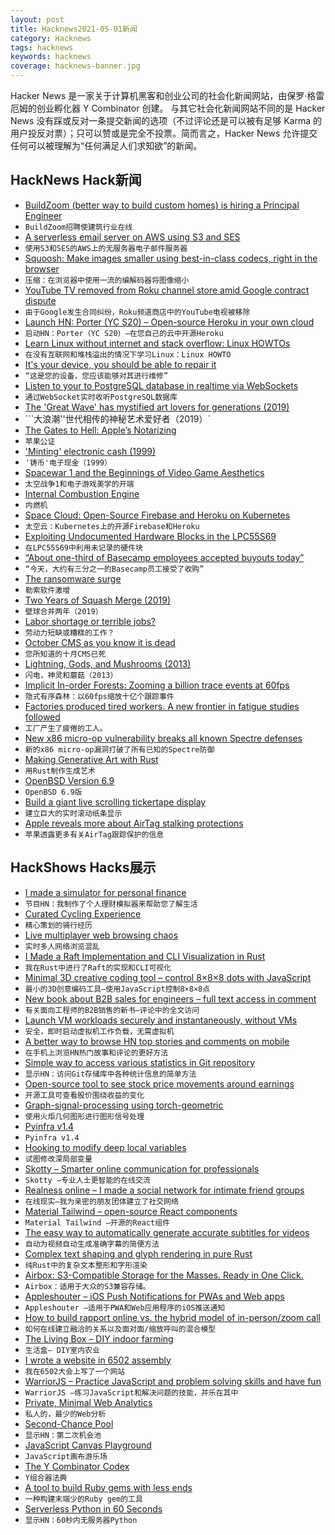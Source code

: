 ```yaml
---
layout: post
title: Hacknews2021-05-01新闻
category: Hacknews
tags: hacknews
keywords: hacknews
coverage: hacknews-banner.jpg
---
```


Hacker News 是一家关于计算机黑客和创业公司的社会化新闻网站，由保罗·格雷厄姆的创业孵化器 Y Combinator 创建。
与其它社会化新闻网站不同的是 Hacker News 没有踩或反对一条提交新闻的选项（不过评论还是可以被有足够 Karma 的用户投反对票）；只可以赞或是完全不投票。简而言之，Hacker News 允许提交任何可以被理解为“任何满足人们求知欲”的新闻。

## HackNews Hack新闻


- [BuildZoom (better way to build custom homes) is hiring a Principal Engineer](https://jobs.lever.co/buildzoom)
- `BuildZoom招聘使建筑行业在线`
- [A serverless email server on AWS using S3 and SES](https://github.com/0x4447/0x4447_product_s3_email)
- `使用S3和SES的AWS上的无服务器电子邮件服务器`
- [Squoosh: Make images smaller using best-in-class codecs, right in the browser](https://squoosh.app/)
- `压缩：在浏览器中使用一流的编解码器将图像缩小`
- [YouTube TV removed from Roku channel store amid Google contract dispute](https://www.axios.com/roku-youtube-tv-removed-google-5580ffdf-b865-428c-91ca-8ad83802fedf.html)
- `由于Google发生合同纠纷，Roku频道商店中的YouTube电视被移除`
- [Launch HN: Porter (YC S20) – Open-source Heroku in your own cloud](item?id=26993421)
- `启动HN：Porter（YC S20）–在您自己的云中开源Heroku`
- [Learn Linux without internet and stack overflow: Linux HOWTOs](https://tldp.org/docs.html#howto)
- `在没有互联网和堆栈溢出的情况下学习Linux：Linux HOWTO`
- [It's your device, you should be able to repair it](https://www.bbc.com/news/business-56799069)
- `“这是您的设备，您应该能够对其进行维修”`
- [Listen to your to PostgreSQL database in realtime via WebSockets](https://github.com/supabase/realtime)
- `通过WebSocket实时收听PostgreSQL数据库`
- [The 'Great Wave' has mystified art lovers for generations (2019)](https://edition.cnn.com/style/article/hokusai-great-wave-ukiyo-e-woodblock/index.html)
- ```大浪潮''世代相传的神秘艺术爱好者（2019）`
- [The Gates to Hell: Apple’s Notarizing](https://www.cdfinder.de/guide/blog/apple_hell.html)
- `苹果公证`
- ['Minting' electronic cash (1999)](https://spectrum.ieee.org/computing/software/minting-electronic-cash)
- `'铸币'电子现金（1999）`
- [Spacewar 1 and the Beginnings of Video Game Aesthetics](https://www.masswerk.at/nowgobang/2021/spacewar1)
- `太空战争1和电子游戏美学的开端`
- [Internal Combustion Engine](https://ciechanow.ski/internal-combustion-engine/)
- `内燃机`
- [Space Cloud: Open-Source Firebase and Heroku on Kubernetes](https://github.com/spaceuptech/space-cloud)
- `太空云：Kubernetes上的开源Firebase和Heroku`
- [Exploiting Undocumented Hardware Blocks in the LPC55S69](https://oxide.computer/blog/lpc55/)
- `在LPC55S69中利用未记录的硬件块`
- [“About one-third of Basecamp employees accepted buyouts today”](https://twitter.com/CaseyNewton/status/1388212468510380034)
- `“今天，大约有三分之一的Basecamp员工接受了收购”`
- [The ransomware surge](https://www.bbc.com/news/technology-56933733)
- `勒索软件激增`
- [Two Years of Squash Merge (2019)](https://blog.dnsimple.com/2019/01/two-years-of-squash-merge/)
- `壁球合并两年（2019）`
- [Labor shortage or terrible jobs?](https://annehelen.substack.com/p/the-capitalism-is-broken-economy)
- `劳动力短缺或糟糕的工作？`
- [October CMS as you know it is dead](https://wintercms.com/blog/post/october-cms-you-know-it-dead)
- `您所知道的十月CMS已死`
- [Lightning, Gods, and Mushrooms (2013)](https://blog.mycology.cornell.edu/2013/01/20/zap-lightning-gods-and-mushrooms/)
- `闪电，神灵和蘑菇（2013）`
- [Implicit In-order Forests: Zooming a billion trace events at 60fps](https://thume.ca/2021/03/14/iforests/)
- `隐式有序森林：以60fps缩放十亿个跟踪事件`
- [Factories produced tired workers. A new frontier in fatigue studies followed](https://www.laphamsquarterly.org/roundtable/weary-work)
- `工厂产生了疲倦的工人。`
- [New x86 micro-op vulnerability breaks all known Spectre defenses](https://www.sciencedaily.com/releases/2021/04/210430165903.htm)
- `新的x86 micro-op漏洞打破了所有已知的Spectre防御`
- [Making Generative Art with Rust](https://blog.abor.dev/p/making-generative-art-with-rust)
- `用Rust制作生成艺术`
- [OpenBSD Version 6.9](https://www.openbsd.org/69.html)
- `OpenBSD 6.9版`
- [Build a giant live scrolling tickertape display](https://wp.josh.com/2021/04/21/build-a-live-scrolling-tickertape/)
- `建立巨大的实时滚动纸条显示`
- [Apple reveals more about AirTag stalking protections](https://www.fastcompany.com/90630404/apple-airtags-could-enable-domestic-abuse-in-terrifying-ways)
- `苹果透露更多有关AirTag跟踪保护的信息`


## HackShows Hacks展示

- [ I made a simulator for personal finance](https://projectifi.io/)
- `节目HN：我制作了个人理财模拟器来帮助您了解生活`
- [ Curated Cycling Experience](https://ridevelo.com/)
- `精心策划的骑行经历`
- [ Live multiplayer web browsing chaos](https://comebrowsewithme.com:8002/login?token=token2&url=https://www.google.com)
- `实时多人网络浏览混乱`
- [ I Made a Raft Implementation and CLI Visualization in Rust](https://github.com/andreev-io/Raft)
- `我在Rust中进行了Raft的实现和CLI可视化`
- [ Minimal 3D creative coding tool – control 8×8×8 dots with JavaScript](https://doersino.github.io/tixyz/)
- `最小的3D创意编码工具–使用JavaScript控制8×8×8点`
- [ New book about B2B sales for engineers – full text access in comment](http://fastforwardbook.com)
- `有关面向工程师的B2B销售的新书–评论中的全文访问`
- [ Launch VM workloads securely and instantaneously, without VMs](item?id=26976569)
- `安全，即时启动虚拟机工作负载，无需虚拟机`
- [ A better way to browse HN top stories and comments on mobile](http://Hacker-scroller.com)
- `在手机上浏览HN热门故事和评论的更好方法`
- [ Simple way to access various statistics in Git repository](https://github.com/arzzen/git-quick-stats)
- `显示HN：访问Git存储库中各种统计信息的简单方法`
- [ Open-source tool to see stock price movements around earnings](https://benkaiser.github.io/earnings)
- `开源工具可查看股价围绕收益的变化`
- [ Graph-signal-processing using torch-geometric](https://github.com/aGIToz/Graph_Signal_Processing)
- `使用火炬几何图形进行图形信号处理`
- [ Pyinfra v1.4](https://github.com/Fizzadar/pyinfra/releases/tag/v1.4)
- `Pyinfra v1.4`
- [ Hooking to modify deep local variables](https://churchofthought.org/blog/2020/10/15/coursera-playback-speed-a-cross-browser-webextension/)
- `试图修改深局部变量`
- [ Skotty – Smarter online communication for professionals](https://skotty.io/en)
- `Skotty –专业人士更智能的在线交流`
- [ Realness online – I made a social network for intimate friend groups](https://github.com/realness-online/web)
- `在线现实–我为亲密的朋友团体建立了社交网络`
- [ Material Tailwind – open-source React components](https://material-tailwind.com/)
- `Material Tailwind –开源的React组件`
- [ The easy way to automatically generate accurate subtitles for videos](https://editr.io/beta)
- `自动为视频自动生成准确字幕的简便方法`
- [ Complex text shaping and glyph rendering in pure Rust](https://github.com/dfrg/swash)
- `纯Rust中的复杂文本整形和字形渲染`
- [ Airbox: S3-Compatible Storage for the Masses. Ready in One Click.](https://www.airbox.ai/blog/s3-compatible-storage-in-one-click/)
- `Airbox：适用于大众的S3兼容存储。`
- [ Appleshouter – iOS Push Notifications for PWAs and Web apps](https://github.com/kosmigramma/appleshouter)
- `Appleshouter –适用于PWA和Web应用程序的iOS推送通知`
- [ How to build rapport online vs. the hybrid model of in-person/zoom call](https://www.avoma.com/blog/why-building-rapport-in-remote-selling-is-difficult-ignore-these-tips-at-your-own-peril)
- `如何在线建立融洽的关系以及面对面/缩放呼叫的混合模型`
- [ The Living Box – DIY indoor farming](https://thelivingbx.medium.com/the-living-box-d2e758608750)
- `生活盒– DIY室内农业`
- [ I wrote a website in 6502 assembly](https://www.mdw.la/mdwos/)
- `我在6502大会上写了一个网站`
- [ WarriorJS – Practice JavaScript and problem solving skills and have fun](https://github.com/olistic/warriorjs)
- `WarriorJS –练习JavaScript和解决问题的技能，并乐在其中`
- [ Private, Minimal Web Analytics](https://github.com/christian-fei/minimal-analytics)
- `私人的，最少的Web分析`
- [ Second-Chance Pool](https://news.ycombinator.com/pool)
- `显示HN：第二次机会池`
- [ JavaScript Canvas Playground](https://app.qvault.io/playground/jsCanvas)
- `JavaScript画布游乐场`
- [ The Y Combinator Codex](https://phoe.github.io/codex.html)
- `Y组合器法典`
- [ A tool to build Ruby gems with less ends](https://github.com/ch1c0t/bgem)
- `一种构建末端少的Ruby gem的工具`
- [ Serverless Python in 60 Seconds](https://lambdium.com/)
- `显示HN：60秒内无服务器Python`

